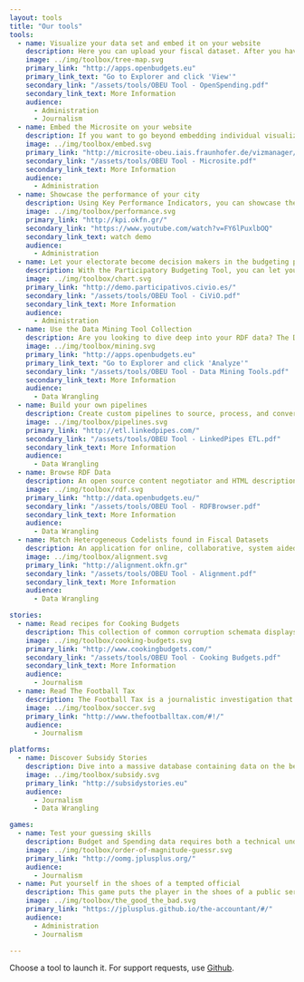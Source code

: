 ```yaml
---
layout: tools
title: "Our tools"
tools:
  - name: Visualize your data set and embed it on your website
    description: Here you can upload your fiscal dataset. After you have described each column, you can produce instant visualisations to share with your electorate.
    image: ../img/toolbox/tree-map.svg
    primary_link: "http://apps.openbudgets.eu"
    primary_link_text: "Go to Explorer and click 'View'"
    secondary_link: "/assets/tools/OBEU Tool - OpenSpending.pdf"
    secondary_link_text: More Information
    audience:
      - Administration
      - Journalism
  - name: Embed the Microsite on your website
    description: If you want to go beyond embedding individual visualizations on your website, you can implement the microsite - a slimmed down, lightweight version of the dataset viewer, that you can easily control using an admin interface.
    image: ../img/toolbox/embed.svg
    primary_link: "http://microsite-obeu.iais.fraunhofer.de/vizmanager/1/"
    secondary_link: "/assets/tools/OBEU Tool - Microsite.pdf"
    secondary_link_text: More Information
    audience:
      - Administration
  - name: Showcase the performance of your city
    description: Using Key Performance Indicators, you can showcase the performance of your city or municipality.
    image: ../img/toolbox/performance.svg
    primary_link: "http://kpi.okfn.gr/"
    secondary_link: "https://www.youtube.com/watch?v=FY6lPuxlbOQ"
    secondary_link_text: watch demo
    audience:
      - Administration
  - name: Let your electorate become decision makers in the budgeting process
    description: With the Participatory Budgeting Tool, you can let your electorate become decision makers in the budgeting process!
    image: ../img/toolbox/chart.svg
    primary_link: "http://demo.participativos.civio.es/"
    secondary_link: "/assets/tools/OBEU Tool - CiViO.pdf"
    secondary_link_text: More Information
    audience:
      - Administration
  - name: Use the Data Mining Tool Collection
    description: Are you looking to dive deep into your RDF data? The Data Mining Tool Collection offers you a plethora of ways to do so. Using it you can apply time series algorithms, detect outliers, perform descriptive statistics, do clustering and similarity learning
    image: ../img/toolbox/mining.svg
    primary_link: "http://apps.openbudgets.eu"
    primary_link_text: "Go to Explorer and click 'Analyze'"
    secondary_link: "/assets/tools/OBEU Tool - Data Mining Tools.pdf"
    secondary_link_text: More Information
    audience:
      - Data Wrangling
  - name: Build your own pipelines
    description: Create custom pipelines to source, process, and convert data from almost any source into a variety of formats.
    image: ../img/toolbox/pipelines.svg
    primary_link: "http://etl.linkedpipes.com/"
    secondary_link: "/assets/tools/OBEU Tool - LinkedPipes ETL.pdf"
    secondary_link_text: More Information
    audience:
      - Data Wrangling
  - name: Browse RDF Data
    description: An open source content negotiator and HTML description generator for RDF resources. It is a PHP web application, able to be deployed in most environments out of the box with minimum effort, lowering the barrier for publishing Linked Data on the Web.
    image: ../img/toolbox/rdf.svg
    primary_link: "http://data.openbudgets.eu/"
    secondary_link: "/assets/tools/OBEU Tool - RDFBrowser.pdf"
    secondary_link_text: More Information
    audience:
      - Data Wrangling
  - name: Match Heterogeneous Codelists found in Fiscal Datasets
    description: An application for online, collaborative, system aided manual entity linking. The tool can be used to manually create linksets between two knowledge graphs or to validate linkesets.
    image: ../img/toolbox/alignment.svg
    primary_link: "http://alignment.okfn.gr"
    secondary_link: "/assets/tools/OBEU Tool - Alignment.pdf"
    secondary_link_text: More Information
    audience:
      - Data Wrangling

stories:
  - name: Read recipes for Cooking Budgets
    description: This collection of common corruption schemata displays European processes in bribery, embezzlement, favoritism and general abuse of public resources for private gains. It is meant to be used as a resource for journalists seeking to investigate misuse of public funds.
    image: ../img/toolbox/cooking-budgets.svg
    primary_link: "http://www.cookingbudgets.com/"
    secondary_link: "/assets/tools/OBEU Tool - Cooking Budgets.pdf"
    secondary_link_text: More Information
    audience:
      - Journalism
  - name: Read The Football Tax
    description: The Football Tax is a journalistic investigation that traces public spending to professional football.
    image: ../img/toolbox/soccer.svg
    primary_link: "http://www.thefootballtax.com/#!/"
    audience:
      - Journalism

platforms:
  - name: Discover Subsidy Stories
    description: Dive into a massive database containing data on the beneficiaries of three of the most important financial instruments of the European Union, namely ERDF, ESIF, and Cohesion fund.
    image: ../img/toolbox/subsidy.svg
    primary_link: "http://subsidystories.eu"
    audience:
      - Journalism
      - Data Wrangling

games:
  - name: Test your guessing skills
    description: Budget and Spending data requires both a technical understanding and an immaculate sense of magnitude. Find out how you compare to others in your field using the Order of Magnitude Guessr
    image: ../img/toolbox/order-of-magnitude-guessr.svg
    primary_link: "http://oomg.jplusplus.org/"
    audience:
      - Journalism
  - name: Put yourself in the shoes of a tempted official
    description: This game puts the player in the shoes of a public servant, tempted at various stages of his career path. How long will you stay legal?
    image: ../img/toolbox/the_good_the_bad.svg
    primary_link: "https://jplusplus.github.io/the-accountant/#/"
    audience:
      - Administration
      - Journalism

---
```


Choose a tool to launch it. For support requests, use [Github](https://github.com/openbudgets/openbudgets.github.io/issues). <!--[Read the tutorial](../documentation)-->
